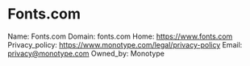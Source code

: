 
# Fonts.com

Name: Fonts.com
Domain: fonts.com
Home: https://www.fonts.com
Privacy_policy: https://www.monotype.com/legal/privacy-policy
Email: privacy@monotype.com
Owned_by: Monotype
